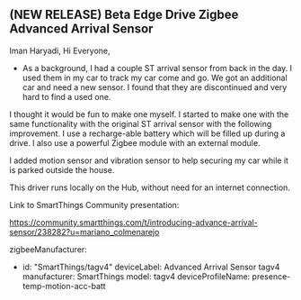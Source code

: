 ## (NEW RELEASE) Beta Edge Drive Zigbee Advanced Arrival Sensor

Iman Haryadi, Hi Everyone,
- As a background, I had a couple ST arrival sensor from back in the day. I used them in my car to track my car come and go. We got an additional car and need a new sensor. I found that they are discontinued and very hard to find a used one.

I thought it would be fun to make one myself. I started to make one with the same functionality with the original ST arrival sensor with the following improvement. I use a recharge-able battery which will be filled up during a drive. I also use a powerful Zigbee module with an external module.

I added motion sensor and vibration sensor to help securing my car while it is parked outside the house.

This driver runs locally on the Hub, without need for an internet connection.  

Link to SmartThings Community presentation:

https://community.smartthings.com/t/introducing-advance-arrival-sensor/238282?u=mariano_colmenarejo


zigbeeManufacturer:

  - id: "SmartThings/tagv4"
    deviceLabel: Advanced Arrival Sensor tagv4
    manufacturer: SmartThings
    model: tagv4
    deviceProfileName: presence-temp-motion-acc-batt